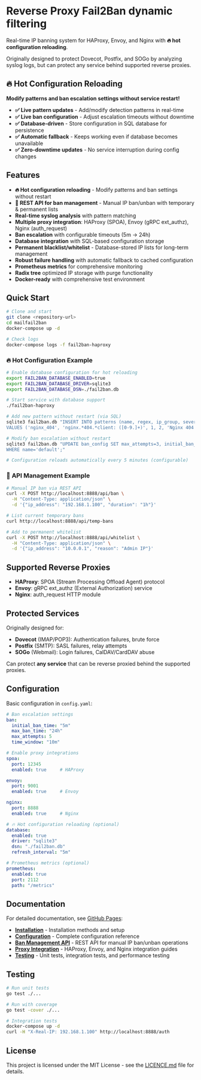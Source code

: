 # Reverse Proxy Fail2Ban dynamic filtering

Real-time IP banning system for HAProxy, Envoy, and Nginx with **🔥 hot configuration reloading**. 

Originally designed to protect Dovecot, Postfix, and SOGo by analyzing syslog logs, but can protect any service behind supported reverse proxies.

## 🔥 **Hot Configuration Reloading**

**Modify patterns and ban escalation settings without service restart!**

- **✅ Live pattern updates** - Add/modify detection patterns in real-time
- **✅ Live ban configuration** - Adjust escalation timeouts without downtime
- **✅ Database-driven** - Store configuration in SQL database for persistence
- **✅ Automatic fallback** - Keeps working even if database becomes unavailable
- **✅ Zero-downtime updates** - No service interruption during config changes

## Features

- **🔥 Hot configuration reloading** - Modify patterns and ban settings without restart
- **🚀 REST API for ban management** - Manual IP ban/unban with temporary & permanent lists
- **Real-time syslog analysis** with pattern matching
- **Multiple proxy integration**: HAProxy (SPOA), Envoy (gRPC ext_authz), Nginx (auth_request)
- **Ban escalation** with configurable timeouts (5m → 24h)
- **Database integration** with SQL-based configuration storage
- **Permanent blacklist/whitelist** - Database-stored IP lists for long-term management
- **Robust failure handling** with automatic fallback to cached configuration
- **Prometheus metrics** for comprehensive monitoring
- **Radix tree** optimized IP storage with purge functionality
- **Docker-ready** with comprehensive test environment

## Quick Start

```bash
# Clone and start
git clone <repository-url>
cd mailfail2ban
docker-compose up -d

# Check logs
docker-compose logs -f fail2ban-haproxy
```

### 🔥 **Hot Configuration Example**

```bash
# Enable database configuration for hot reloading
export FAIL2BAN_DATABASE_ENABLED=true
export FAIL2BAN_DATABASE_DRIVER=sqlite3
export FAIL2BAN_DATABASE_DSN=./fail2ban.db

# Start service with database support
./fail2ban-haproxy

# Add new pattern without restart (via SQL)
sqlite3 fail2ban.db "INSERT INTO patterns (name, regex, ip_group, severity, description)
VALUES ('nginx_404', 'nginx.*404.*client: ([0-9.]+)', 1, 2, 'Nginx 404 abuse');"

# Modify ban escalation without restart
sqlite3 fail2ban.db "UPDATE ban_config SET max_attempts=3, initial_ban_time_seconds=600
WHERE name='default';"

# Configuration reloads automatically every 5 minutes (configurable)
```

### 🚀 **API Management Example**

```bash
# Manual IP ban via REST API
curl -X POST http://localhost:8888/api/ban \
  -H "Content-Type: application/json" \
  -d '{"ip_address": "192.168.1.100", "duration": "1h"}'

# List current temporary bans
curl http://localhost:8888/api/temp-bans

# Add to permanent whitelist
curl -X POST http://localhost:8888/api/whitelist \
  -H "Content-Type: application/json" \
  -d '{"ip_address": "10.0.0.1", "reason": "Admin IP"}'
```

## Supported Reverse Proxies

- **HAProxy**: SPOA (Stream Processing Offload Agent) protocol
- **Envoy**: gRPC ext_authz (External Authorization) service
- **Nginx**: auth_request HTTP module

## Protected Services

Originally designed for:
- **Dovecot** (IMAP/POP3): Authentication failures, brute force
- **Postfix** (SMTP): SASL failures, relay attempts
- **SOGo** (Webmail): Login failures, CalDAV/CardDAV abuse

Can protect **any service** that can be reverse proxied behind the supported proxies.

## Configuration

Basic configuration in `config.yaml`:

```yaml
# Ban escalation settings
ban:
  initial_ban_time: "5m"
  max_ban_time: "24h"
  max_attempts: 5
  time_window: "10m"

# Enable proxy integrations
spoa:
  port: 12345
  enabled: true     # HAProxy

envoy:
  port: 9001
  enabled: true     # Envoy

nginx:
  port: 8888
  enabled: true     # Nginx

# 🔥 Hot configuration reloading (optional)
database:
  enabled: true
  driver: "sqlite3"
  dsn: "./fail2ban.db"
  refresh_interval: "5m"

# Prometheus metrics (optional)
prometheus:
  enabled: true
  port: 2112
  path: "/metrics"
```

## Documentation

For detailed documentation, see [GitHub Pages](https://cabonemailserver.github.io/WebFail2Ban/docs/):

- **[Installation](https://cabonemailserver.github.io/WebFail2Ban/docs/installation.html)** - Installation methods and setup
- **[Configuration](https://cabonemailserver.github.io/WebFail2Ban/docs/configuration.html)** - Complete configuration reference
- **[Ban Management API](https://cabonemailserver.github.io/WebFail2Ban/docs/api.html)** - REST API for manual IP ban/unban operations
- **[Proxy Integration](https://cabonemailserver.github.io/WebFail2Ban/docs/proxy-integration.html)** - HAProxy, Envoy, and Nginx integration guides
- **[Testing](https://cabonemailserver.github.io/WebFail2Ban/docs/testing.html)** - Unit tests, integration tests, and performance testing

## Testing

```bash
# Run unit tests
go test ./...

# Run with coverage
go test -cover ./...

# Integration tests
docker-compose up -d
curl -H "X-Real-IP: 192.168.1.100" http://localhost:8888/auth
```

## License

This project is licensed under the MIT License - see the [LICENCE.md](https://cabonemailserver.github.io/WebFail2Ban/LICENCE.html) file for details.

